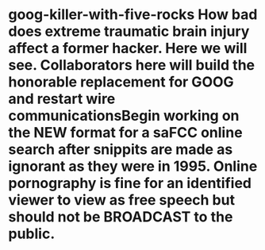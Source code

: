 goog-killer-with-five-rocks
How bad does extreme traumatic brain injury affect a former hacker. Here we will see.
Collaborators here will build the honorable replacement for GOOG and restart wire communicationsBegin working on the NEW format for a saFCC online search after snippits are made as ignorant as they were in 1995. Online pornography is fine for an identified viewer to view as free speech but should not be BROADCAST to the public.
===========================
